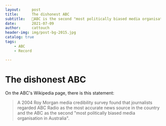 ```yaml
---
layout:     post                   
title:      The dishonest ABC
subtitle:   🤬ABC is the second "most politically biased media organisation in Australia"
date:       2021-07-09              
author:     cattouch                    
header-img: img/post-bg-2015.jpg    
catalog: true                      
tags:                            
    - ABC
    - Record

---
```


# The dishonest ABC

On the ABC's Wikipedia page, there is this statement:

> A 2004 Roy Morgan media credibility survey found that journalists regarded ABC Radio as the most accurate news source in the country and the ABC as the second "most politically biased media organisation in Australia".



